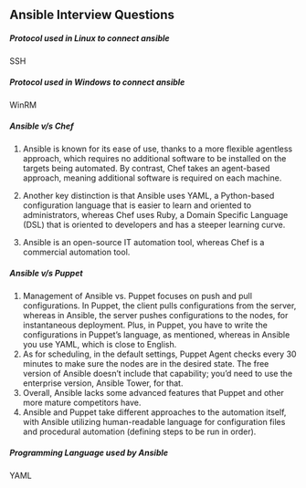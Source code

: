 ## Ansible Interview Questions

<h5>Protocol used in Linux to connect ansible</h5>

SSH 

<h5>Protocol used in Windows to connect ansible</h5>

WinRM

<h5>Ansible v/s Chef</h5>

1. Ansible is known for its ease of use, thanks to a more flexible agentless approach, which requires no additional software to be installed on the targets being automated. By contrast, Chef takes an agent-based approach, meaning additional software is required on each machine. 

2. Another key distinction is that Ansible uses YAML, a Python-based configuration language that is easier to learn and oriented to administrators, whereas Chef uses Ruby, a Domain Specific Language (DSL) that is oriented to developers and has a steeper learning curve.

3. Ansible is an open-source IT automation tool, whereas Chef is a commercial automation tool.  

<h5>Ansible v/s Puppet</h5>

1. Management of Ansible vs. Puppet focuses on push and pull configurations. In Puppet, the client pulls configurations from the server, whereas in Ansible, the server pushes configurations to the nodes, for instantaneous deployment. Plus, in Puppet, you have to write the configurations in Puppet’s language, as mentioned, whereas in Ansible you use YAML, which is close to English.
2. As for scheduling, in the default settings, Puppet Agent checks every 30 minutes to make sure the nodes are in the desired state. The free version of Ansible doesn’t include that capability; you’d need to use the enterprise version, Ansible Tower, for that.
3. Overall, Ansible lacks some advanced features that Puppet and other more mature competitors have.
4. Ansible and Puppet take different approaches to the automation itself, with Ansible utilizing human-readable language for configuration files and procedural automation (defining steps to be run in order).
   
<h5>Programming Language used by Ansible</h5>

YAML

